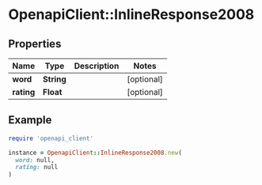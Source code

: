 # OpenapiClient::InlineResponse2008

## Properties

| Name | Type | Description | Notes |
| ---- | ---- | ----------- | ----- |
| **word** | **String** |  | [optional] |
| **rating** | **Float** |  | [optional] |

## Example

```ruby
require 'openapi_client'

instance = OpenapiClient::InlineResponse2008.new(
  word: null,
  rating: null
)
```

